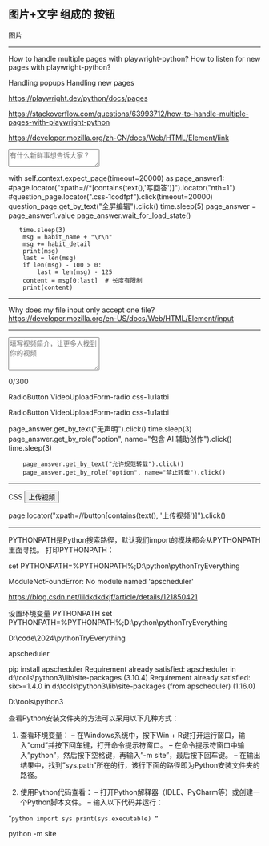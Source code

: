 ## 图片+文字 组成的 按钮

<div class="woo-pop-wrap"><span class="woo-pop-ctrl">
<div class="wbpro-iconbed wbpro-iconbed-v2 woo-box-flex woo-box-alignCenter woo-box-justifyCenter undefined" title="图片">
<i class="woo-font woo-font--image"></i><span class="text">图片</span></div></span><!----></div>




-----------------------------------------------------------

How to handle multiple pages with playwright-python?
How to listen for new pages with playwright-python?

Handling popups
Handling new pages

https://playwright.dev/python/docs/pages

https://stackoverflow.com/questions/63993712/how-to-handle-multiple-pages-with-playwright-python

https://developer.mozilla.org/zh-CN/docs/Web/HTML/Element/link

<textarea maxlength="500" placeholder="有什么新鲜事想告诉大家？" class="common-editorText-ZGMmg"></textarea>

  with self.context.expect_page(timeout=20000) as page_answer1:
            #page.locator("xpath=//*[contains(text(),'写回答')]").locator("nth=1")
            #question_page.locator(".css-1codfpf").click(timeout=20000)
            question_page.get_by_text("全屏编辑").click()
        time.sleep(5)
        page_answer = page_answer1.value
        page_answer.wait_for_load_state()

       time.sleep(3)
        msg = habit_name + "\r\n"
        msg += habit_detail
        print(msg)
        last = len(msg)
        if len(msg) - 100 > 0:
            last = len(msg) - 125
        content = msg[0:last]  # 长度有限制
        print(content)

-----------------------

Why does my file input only accept one file?
https://developer.mozilla.org/en-US/docs/Web/HTML/Element/input



-------------------------------------------------------

<label class="VideoUploadForm-input VideoUploadForm-input--multiline Input-wrapper QZcfWkCJoarhIYxlM_sG Input-wrapper--multiline Input-wrapper--large SPwbMsVc_0aH1eDVWflY ju2X6TRIjoJMT4oPHAtz"><textarea rows="4" class="Input i7cW1UcwT6ThdhTakqFm" placeholder="填写视频简介，让更多人找到你的视频"></textarea><div class="VideoUploadForm-itemLimit VideoUploadForm-itemLimit--multiline">0/300</div></label>

RadioButton VideoUploadForm-radio css-1u1atbi

RadioButton VideoUploadForm-radio css-1u1atbi

  page_answer.get_by_text("无声明").click()
        time.sleep(3)
        page_answer.get_by_role("option", name="包含 AI 辅助创作").click()
        time.sleep(3)

        page_answer.get_by_text("允许规范转载").click()
        page_answer.get_by_role("option", name="禁止转载").click()


--------------
CSS
<button type="button" class="Button VideoUploadButton VideoUploadHint-button FEfUrdfMIKpQDJDqkjte Button--primary Button--blue Button--spread epMJl0lFQuYbC7jrwr_o JmYzaky7MEPMFcJDLNMG GMKy5J1UWc7y8NF_V8YA" data-immersive-translate-walked="84383c89-e695-4206-9034-571023a31f87">上传视频</button>

 page.locator("xpath=//button[contains(text(), '上传视频')]").click()

------------------------
PYTHONPATH是Python搜索路径，默认我们import的模块都会从PYTHONPATH里面寻找。
打印PYTHONPATH：

set PYTHONPATH=%PYTHONPATH%;D:\python\pythonTryEverything



ModuleNotFoundError: No module named 'apscheduler'

https://blog.csdn.net/lildkdkdkjf/article/details/121850421



设置环境变量  PYTHONPATH
set PYTHONPATH=%PYTHONPATH%;D:\python\pythonTryEverything

D:\code\2024\pythonTryEverything



apscheduler

pip install apscheduler
Requirement already satisfied: apscheduler in d:\tools\python3\lib\site-packages (3.10.4)
Requirement already satisfied: six>=1.4.0 in d:\tools\python3\lib\site-packages (from apscheduler) (1.16.0)

D:\tools\python3

查看Python安装文件夹的方法可以采用以下几种方式：

1. 查看环境变量：
   – 在Windows系统中，按下Win + R键打开运行窗口，输入”cmd”并按下回车键，打开命令提示符窗口。
   – 在命令提示符窗口中输入”python”，然后按下空格键，再输入”-m site”，最后按下回车键。
   – 在输出结果中，找到”sys.path”所在的行，该行下面的路径即为Python安装文件夹的路径。

2. 使用Python代码查看：
   – 打开Python解释器（IDLE、PyCharm等）或创建一个Python脚本文件。
   – 输入以下代码并运行：

“`python
import sys
print(sys.executable)
“`


 python -m site

